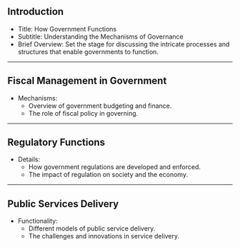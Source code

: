 ## Introduction
- Title: How Government Functions
- Subtitle: Understanding the Mechanisms of Governance
- Brief Overview: Set the stage for discussing the intricate processes and structures that enable governments to function.

---

## Fiscal Management in Government
- Mechanisms:
  - Overview of government budgeting and finance.
  - The role of fiscal policy in governing.

---

## Regulatory Functions
- Details:
  - How government regulations are developed and enforced.
  - The impact of regulation on society and the economy.

---

## Public Services Delivery
- Functionality:
  - Different models of public service delivery.
  - The challenges and innovations in service delivery.
